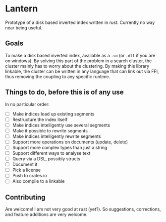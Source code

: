 Lantern
=======

Prototype of a disk based inverted index written in rust. Currently no way near being useful.

Goals
-----

To make a disk based inverted index, available as a `.so` (or `.dll` if you are on windows). By solving this part of the problem in a search cluster, the cluster mainly has to worry about the clustering. By making this library linkable, the cluster can be written in any language that can link out via FFI, thus removing the coupling to any specific runtime.

Things to do, before this is of any use
---------------------------------------

In no particular order:

- [ ] Make indices load up existing segments
- [ ] Restructure the index itself
- [ ] Make indices intelligently use several segments
- [ ] Make it possible to rewrite segments
- [ ] Make indices intelligently rewrite segments
- [ ] Support more operations on documents (update, delete)
- [ ] Support more complex types than just a string
- [ ] Support different ways to analyse text
- [ ] Query via a DSL, possibly structs
- [ ] Document it
- [ ] Pick a license
- [ ] Push to crates.io
- [ ] Also compile to a linkable

Contributing
------------

Are welcome! I am not very good at rust (yet?). So suggestions, corrections, and feature additions are very welcome.
